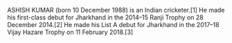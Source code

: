 ASHISH KUMAR (born 10 December 1988) is an Indian cricketer.[1] He made his first-class debut for Jharkhand in the 2014–15 Ranji Trophy on 28 December 2014.[2] He made his List A debut for Jharkhand in the 2017–18 Vijay Hazare Trophy on 11 February 2018.[3]

